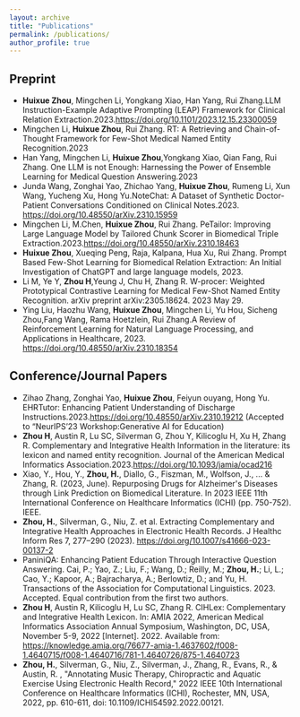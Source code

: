 ```yaml
---
layout: archive
title: "Publications"
permalink: /publications/
author_profile: true
---
```


Preprint
--------
* **Huixue Zhou**, Mingchen Li, Yongkang Xiao, Han Yang, Rui Zhang.LLM Instruction-Example Adaptive Prompting (LEAP) Framework for Clinical Relation Extraction.2023.https://doi.org/10.1101/2023.12.15.23300059
* Mingchen Li, **Huixue Zhou**, Rui Zhang. RT: A Retrieving and Chain-of-Thought Framework for Few-Shot Medical Named Entity Recognition.2023
* Han Yang, Mingchen Li, **Huixue Zhou**,Yongkang Xiao, Qian Fang, Rui Zhang. One LLM is not Enough: Harnessing the Power of Ensemble Learning for Medical Question Answering.2023
* Junda Wang, Zonghai Yao, Zhichao Yang, **Huixue Zhou**, Rumeng Li, Xun Wang, Yucheng Xu, Hong Yu.NoteChat: A Dataset of Synthetic Doctor-Patient Conversations Conditioned on Clinical Notes.2023.
https://doi.org/10.48550/arXiv.2310.15959
* Mingchen Li, M.Chen, **Huixue Zhou**, Rui Zhang. PeTailor: Improving Large Language Model by Tailored Chunk Scorer in Biomedical Triple Extraction.2023.https://doi.org/10.48550/arXiv.2310.18463
* **Huixue Zhou**, Xueqing Peng, Raja, Kalpana, Hua Xu, Rui Zhang. Prompt Based Few-Shot Learning for Biomedical Relation Extraction: An Initial Investigation of ChatGPT and large language models, 2023.
* Li M, Ye Y, **Zhou H**,Yeung J, Chu H, Zhang R. W-procer: Weighted Prototypical Contrastive Learning for Medical Few-Shot Named Entity Recognition. arXiv preprint arXiv:2305.18624. 2023 May 29.
* Ying Liu, Haozhu Wang, **Huixue Zhou**, Mingchen Li, Yu Hou, Sicheng Zhou,Fang Wang, Rama Hoetzlein, Rui Zhang.A Review of Reinforcement Learning for Natural Language Processing, and Applications in Healthcare, 2023.
https://doi.org/10.48550/arXiv.2310.18354




Conference/Journal Papers
--------
* Zihao Zhang, Zonghai Yao, **Huixue Zhou**, Feiyun ouyang, Hong Yu. EHRTutor: Enhancing Patient Understanding of Discharge Instructions.2023.https://doi.org/10.48550/arXiv.2310.19212 (Accepted to “NeurIPS’23 Workshop:Generative AI for Education)
* **Zhou H**, Austin R, Lu SC, Silverman G, Zhou Y, Kilicoglu H, Xu H, Zhang R. Complementary and Integrative Health Information in the literature: its lexicon and named entity recognition. Journal of the American Medical Informatics Association.2023.https://doi.org/10.1093/jamia/ocad216
*  Xiao, Y., Hou, Y., **Zhou, H.**, Diallo, G., Fiszman, M., Wolfson, J., ... & Zhang, R. (2023, June). Repurposing Drugs for Alzheimer's Diseases through Link Prediction on Biomedical Literature. In 2023 IEEE 11th International Conference on Healthcare Informatics (ICHI) (pp. 750-752). IEEE.
* **Zhou, H.**, Silverman, G., Niu, Z. et al. Extracting Complementary and Integrative Health Approaches in Electronic Health Records. J Healthc Inform Res 7, 277–290 (2023). https://doi.org/10.1007/s41666-023-00137-2
* PaniniQA: Enhancing Patient Education Through Interactive Question Answering. Cai, P.; Yao, Z.; Liu, F.; Wang, D.; Reilly, M.; **Zhou, H.**; Li, L.; Cao, Y.; Kapoor, A.; Bajracharya, A.; Berlowtiz, D.; and Yu, H. Transactions of the Association for Computational Linguistics. 2023. Accepted. Equal contribution from the first two authors.
* **Zhou H**, Austin R, Kilicoglu H, Lu SC, Zhang R. CIHLex: Complementary and Integrative Health Lexicon. In: AMIA 2022, American Medical Informatics Association Annual Symposium, Washington, DC, USA, November 5-9, 2022 [Internet]. 2022. Available from: https://knowledge.amia.org/76677-amia-1.4637602/f008-1.4640715/f008-1.4640716/781-1.4640726/875-1.4640723
* **Zhou, H.**, Silverman, G., Niu, Z., Silverman, J., Zhang, R., Evans, R., & Austin, R. , "Annotating Music Therapy, Chiropractic and Aquatic Exercise Using Electronic Health Record," 2022 IEEE 10th International Conference on Healthcare Informatics (ICHI), Rochester, MN, USA, 2022, pp. 610-611, doi: 10.1109/ICHI54592.2022.00121.



